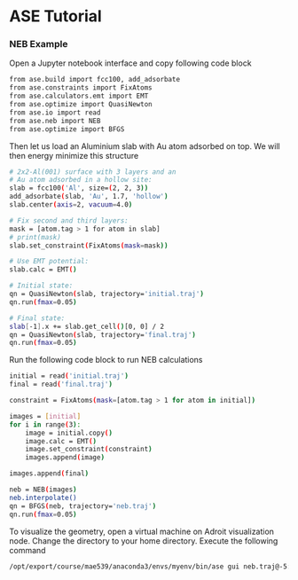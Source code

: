 # ASE Tutorial


### NEB Example

Open a Jupyter notebook interface and copy following code block

```sh
from ase.build import fcc100, add_adsorbate
from ase.constraints import FixAtoms
from ase.calculators.emt import EMT
from ase.optimize import QuasiNewton
from ase.io import read
from ase.neb import NEB
from ase.optimize import BFGS
```

Then let us load an Aluminium slab with Au atom adsorbed on top. We will then energy minimize this structure

```sh
# 2x2-Al(001) surface with 3 layers and an
# Au atom adsorbed in a hollow site:
slab = fcc100('Al', size=(2, 2, 3))
add_adsorbate(slab, 'Au', 1.7, 'hollow')
slab.center(axis=2, vacuum=4.0)

# Fix second and third layers:
mask = [atom.tag > 1 for atom in slab]
# print(mask)
slab.set_constraint(FixAtoms(mask=mask))

# Use EMT potential:
slab.calc = EMT()

# Initial state:
qn = QuasiNewton(slab, trajectory='initial.traj')
qn.run(fmax=0.05)

# Final state:
slab[-1].x += slab.get_cell()[0, 0] / 2
qn = QuasiNewton(slab, trajectory='final.traj')
qn.run(fmax=0.05)
```

Run the following code block to run NEB calculations

```sh
initial = read('initial.traj')
final = read('final.traj')

constraint = FixAtoms(mask=[atom.tag > 1 for atom in initial])

images = [initial]
for i in range(3):
    image = initial.copy()
    image.calc = EMT()
    image.set_constraint(constraint)
    images.append(image)

images.append(final)

neb = NEB(images)
neb.interpolate()
qn = BFGS(neb, trajectory='neb.traj')
qn.run(fmax=0.05)
```

To visualize the geometry, open a virtual machine on Adroit visualization node. Change the directory to your home directory.
Execute the following command

```sh
/opt/export/course/mae539/anaconda3/envs/myenv/bin/ase gui neb.traj@-5:
```
